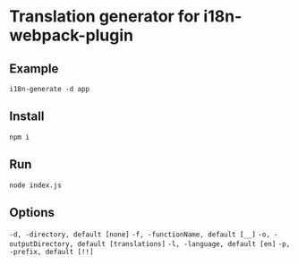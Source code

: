 # Translation generator for i18n-webpack-plugin

## Example
`i18n-generate -d app`

## Install
`npm i`

## Run
`node index.js`

## Options
`-d, -directory, default [none]`
`-f, -functionName, default [__]`
`-o, -outputDirectory, default [translations]`
`-l, -language, default [en]`
`-p, -prefix, default [!!]`
